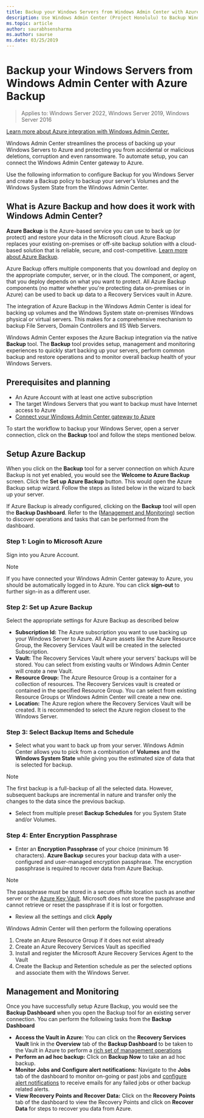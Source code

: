 ```yaml
---
title: Backup your Windows Servers from Windows Admin Center with Azure Backup
description: Use Windows Admin Center (Project Honolulu) to Backup Windows Servers with Azure Backup
ms.topic: article
author: saurabhsensharma
ms.author: saurse
ms.date: 03/25/2019
---
```


# Backup your Windows Servers from Windows Admin Center with Azure Backup

>Applies to: Windows Server 2022, Windows Server 2019, Windows Server 2016

[Learn more about Azure integration with Windows Admin Center.](./index.md)

Windows Admin Center streamlines the process of backing up your Windows Servers to Azure and protecting you from accidental or malicious deletions, corruption and even ransomware. To automate setup, you can connect the Windows Admin Center gateway to Azure.

Use the following information to configure Backup for you Windows Server and create a Backup policy to backup your server's Volumes and the Windows System State from the Windows Admin Center.

## What is Azure Backup and how does it work with Windows Admin Center?

**Azure Backup** is the Azure-based service you can use to back up (or protect) and restore your data in the Microsoft cloud. Azure Backup replaces your existing on-premises or off-site backup solution with a cloud-based solution that is reliable, secure, and cost-competitive.
[Learn more about Azure Backup](/azure/backup/backup-overview).

Azure Backup offers multiple components that you download and deploy on the appropriate computer, server, or in the cloud. The component, or agent, that you deploy depends on what you want to protect. All Azure Backup components (no matter whether you're protecting data on-premises or in Azure) can be used to back up data to a Recovery Services vault in Azure.

The integration of Azure Backup in the Windows Admin Center is ideal for backing up volumes and the Windows System state on-premises Windows physical or virtual servers. This makes for a comprehensive mechanism to backup File Servers, Domain Controllers and IIS Web Servers.

Windows Admin Center exposes the Azure Backup integration via the native **Backup** tool. The **Backup** tool provides setup, management and monitoring experiences to quickly start backing up your servers, perform common backup and restore operations and to monitor overall backup health of your Windows Servers.

## Prerequisites and planning

- An Azure Account with at least one active subscription
- The target Windows Servers that you want to backup must have Internet access to Azure
- [Connect your Windows Admin Center gateway to Azure](azure-integration.md)

To start the workflow to backup your Windows Server, open a server connection, click on the **Backup** tool and follow the steps mentioned below.

## Setup Azure Backup
When you click on the **Backup** tool for a server connection on which Azure Backup is not yet enabled, you would see the **Welcome to Azure Backup** screen. Click the **Set up Azure Backup** button. This would open the Azure Backup setup wizard. Follow the steps as listed below in the wizard to back up your server.

If Azure Backup is already configured, clicking on the **Backup** tool will open the **Backup Dashboard**. Refer to the ([Management and Monitoring](#management-and-monitoring)) section to discover operations and tasks that can be performed from the dashboard.

### Step 1: Login to Microsoft Azure
Sign into you Azure Account.

> [!NOTE]
> If you have connected your Windows Admin Center gateway to Azure, you should be automatically logged in to Azure. You can click **sign-out** to further sign-in as a different user.

### Step 2: Set up Azure Backup
Select the appropriate settings for Azure Backup as described below

 - **Subscription Id:** The Azure subscription you want to use backing up your Windows Server to Azure. All Azure assets like the Azure Resource Group, the Recovery Services Vault will be created in the selected Subscription.
 - **Vault:** The Recovery Services Vault where your servers' backups will be stored. You can select from existing vaults or Windows Admin Center will create a new Vault.
 - **Resource Group:** The Azure Resource Group is a container for a collection of resources. The Recovery Services vault is created or contained in the specified Resource Group. You can select from existing Resource Groups or Windows Admin Center will create a new one.
 - **Location:** The Azure region where the Recovery Services Vault will be created. It is recommended to select the Azure region closest to the Windows Server.

### Step 3: Select Backup Items and Schedule

- Select what you want to back up from your server. Windows Admin Center allows you to pick from a combination of **Volumes** and the **Windows System State** while  giving you the estimated size of data that is selected for backup.

> [!NOTE]
> The first backup is a full-backup of all the selected data. However, subsequent backups are incremental in nature and transfer only the changes to the data since the previous backup.

- Select from multiple preset **Backup Schedules** for you System State and/or Volumes.

### Step 4: Enter Encryption Passphrase

- Enter an **Encryption Passphrase** of your choice (minimum 16 characters).  **Azure Backup** secures your backup data with a user-configured and user-managed encryption passphrase. The encryption passphrase is required to recover data from Azure Backup.

> [!NOTE]
> The passphrase must be stored in a secure offsite location such as another server or the [Azure Key Vault](/azure/key-vault/quick-create-portal). Microsoft does not store the passphrase and cannot retrieve or reset the passphrase if it is lost or forgotten.

- Review all the settings and click **Apply**

Windows Admin Center will then perform the following operations

1. Create an Azure Resource Group if it does not exist already
2. Create an Azure Recovery Services Vault as specified
3. Install and register the Microsoft Azure Recovery Services Agent to the Vault
4. Create the Backup and Retention schedule as per the selected options and associate them with the Windows Server.

## Management and Monitoring

Once you have successfully setup Azure Backup, you would see the **Backup Dashboard** when you open the Backup tool for an existing server connection. You can perform the following tasks from the **Backup Dashboard**

- **Access the Vault in Azure:** You can click on the **Recovery Services Vault** link in the **Overview** tab of the **Backup Dashboard** to be taken to the Vault in Azure to perform a [rich set of management operations](/azure/backup/backup-azure-manage-windows-server)
- **Perform an ad hoc backup:** Click on **Backup Now** to take an ad hoc backup.
- **Monitor Jobs and Configure alert notifications:** Navigate to the **Jobs** tab of the dashboard to monitor on-going or past jobs and [configure alert notifications](/azure/backup/backup-azure-manage-windows-server#configuring-notifications-for-alerts) to receive emails for any failed jobs or other backup related alerts.
- **View Recovery Points and Recover Data:** Click on the **Recovery Points** tab of the dashboard to view the Recovery Points and click on **Recover Data** for steps to recover you data from Azure.
